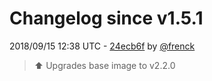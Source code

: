 # Changelog since v1.5.1

2018/09/15 12:38 UTC - [24ecb6f](https://github.com/hassio-addons/addon-tor/commit/24ecb6f59626c3375a73e05832987324d43b4312) by [@frenck](https://github.com/frenck)
> :arrow_up: Upgrades base image to v2.2.0 

